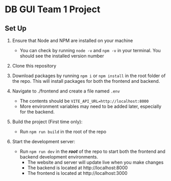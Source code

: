 # DB GUI Team 1 Project

## Set Up
1. Ensure that Node and NPM are installed on your machine
    * You can check by running `node -v` and `npm -v` in your terminal. You should see the installed version number
2. Clone this repository
3. Download packages by running `npm i` or `npm install` in the root folder of the repo. This will install packages for both the frontend and backend.
4. Navigate to ./frontend and create a file named `.env`
    * The contents should be 
    ```VITE_API_URL=http://localhost:8000```
    * More environment variables may need to be added later, especially for the backend.


5. Build the project (First time only):
   * Run `npm run build` in the root of the repo
    
6. Start the development server: 
    * Run `npm run dev` in the ***root*** of the repo to start both the frontend and backend development environments.
      * The website and server will update live when you make changes
      * The backend is located at http://localhost:8000
      * The frontend is located at http://localhost:3000